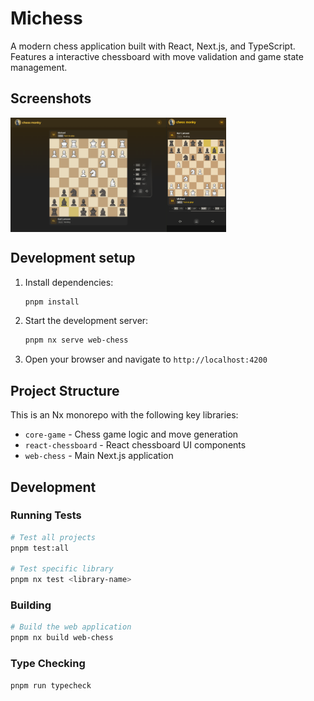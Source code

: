 # Michess

A modern chess application built with React, Next.js, and TypeScript. Features a interactive chessboard with move validation and game state management.

## Screenshots

<div style="display:flex; flex-wrap: wrap;">
  <img src="screenshots/desktop-view.png" width="250"/>
  <img src="screenshots/mobile-view.png" height="183"/>
</div>

## Development setup

1. Install dependencies:

   ```bash
   pnpm install
   ```

2. Start the development server:

   ```bash
   pnpm nx serve web-chess
   ```

3. Open your browser and navigate to `http://localhost:4200`

## Project Structure

This is an Nx monorepo with the following key libraries:

- `core-game` - Chess game logic and move generation
- `react-chessboard` - React chessboard UI components
- `web-chess` - Main Next.js application

## Development

### Running Tests

```bash
# Test all projects
pnpm test:all

# Test specific library
pnpm nx test <library-name>
```

### Building

```bash
# Build the web application
pnpm nx build web-chess
```

### Type Checking

```bash
pnpm run typecheck
```
